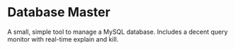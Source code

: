 # Database Master
A small, simple tool to manage a MySQL database. Includes a decent query monitor with real-time explain and kill.
